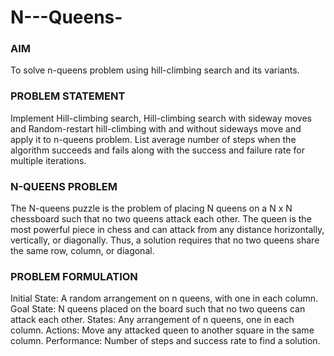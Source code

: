 # N---Queens-

### AIM
To solve n-queens problem using hill-climbing search and its variants.

### PROBLEM STATEMENT
Implement Hill-climbing search, Hill-climbing search with sideway moves and Random-restart 
hill-climbing with and without sideways move and apply it to n-queens problem. List average 
number of steps when the algorithm succeeds and fails along with the success and failure rate 
for multiple iterations.

### N-QUEENS PROBLEM
The N-queens puzzle is the problem of placing N queens on a N x N chessboard such that no two 
queens attack each other. The queen is the most powerful piece in chess and can attack from any 
distance horizontally, vertically, or diagonally. Thus, a solution requires that no two queens share 
the same row, column, or diagonal.

### PROBLEM FORMULATION
Initial State: A random arrangement on n queens, with one in each column.
Goal State: N queens placed on the board such that no two queens can attack each other.
States: Any arrangement of n queens, one in each column.
Actions: Move any attacked queen to another square in the same column.
Performance: Number of steps and success rate to find a solution.
